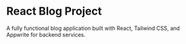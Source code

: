 # React Blog Project

A fully functional blog application built with React, Tailwind CSS, and Appwrite for backend services.
